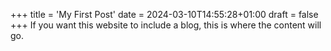 +++
title = 'My First Post'
date = 2024-03-10T14:55:28+01:00
draft = false
+++
If you want this website to include a blog, this is where the content will go.